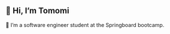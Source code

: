 ## 👋 Hi, I’m  Tomomi
🌱 I’m a software engineer student at the Springboard bootcamp.

<!---
Tomomi-K1/Tomomi-K1 is a ✨ special ✨ repository because its `README.md` (this file) appears on your GitHub profile.
You can click the Preview link to take a look at your changes.
--->
